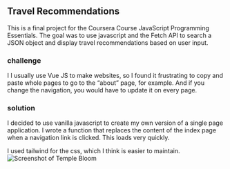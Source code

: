 ## Travel Recommendations

This is a final project for the Coursera Course JavaScript Programming Essentials.
The goal was to use javascript and the Fetch API to search a JSON object and display travel recommendations based on user input.

### challenge

I I usually use Vue JS to make websites, so I found it frustrating to copy and paste whole pages to go to the “about” page, for example. And if you change the navigation, you would have to update it on every page.

### solution

I decided to use vanilla javascript to create my own version of a single page application. I wrote a function that replaces the content of the index page when a navigation link is clicked. This loads very quickly.

I used tailwind for the css, which I think is easier to maintain.
![Screenshot of Temple Bloom](image.png)
